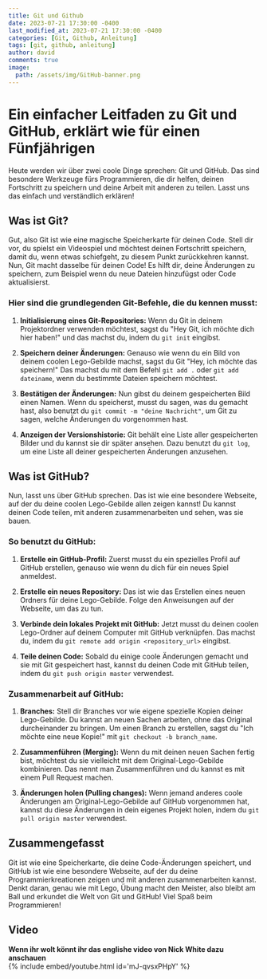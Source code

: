 ```yaml
---
title: Git und Github
date: 2023-07-21 17:30:00 -0400
last_modified_at: 2023-07-21 17:30:00 -0400
categories: [Git, Github, Anleitung]
tags: [git, github, anleitung]
author: david
comments: true
image:
  path: /assets/img/GitHub-banner.png
---
```

# Ein einfacher Leitfaden zu Git und GitHub, erklärt wie für einen Fünfjährigen
Heute werden wir über zwei coole Dinge sprechen: Git und GitHub. Das sind besondere Werkzeuge fürs Programmieren, die dir helfen, deinen Fortschritt zu speichern und deine Arbeit mit anderen zu teilen. Lasst uns das einfach und verständlich erklären!

## Was ist Git?
Gut, also Git ist wie eine magische Speicherkarte für deinen Code. Stell dir vor, du spielst ein Videospiel und möchtest deinen Fortschritt speichern, damit du, wenn etwas schiefgeht, zu diesem Punkt zurückkehren kannst. Nun, Git macht dasselbe für deinen Code! Es hilft dir, deine Änderungen zu speichern, zum Beispiel wenn du neue Dateien hinzufügst oder Code aktualisierst.

### Hier sind die grundlegenden Git-Befehle, die du kennen musst:
1. **Initialisierung eines Git-Repositories:** Wenn du Git in deinem Projektordner verwenden möchtest, sagst du "Hey Git, ich möchte dich hier haben!" und das machst du, indem du `git init` eingibst.

2. **Speichern deiner Änderungen:** Genauso wie wenn du ein Bild von deinem coolen Lego-Gebilde machst, sagst du Git "Hey, ich möchte das speichern!" Das machst du mit dem Befehl `git add .` oder `git add dateiname`, wenn du bestimmte Dateien speichern möchtest.

3. **Bestätigen der Änderungen:** Nun gibst du deinem gespeicherten Bild einen Namen. Wenn du speicherst, musst du sagen, was du gemacht hast, also benutzt du `git commit -m "deine Nachricht"`, um Git zu sagen, welche Änderungen du vorgenommen hast.

4. **Anzeigen der Versionshistorie:** Git behält eine Liste aller gespeicherten Bilder und du kannst sie dir später ansehen. Dazu benutzt du `git log`, um eine Liste all deiner gespeicherten Änderungen anzusehen.

## Was ist GitHub?
Nun, lasst uns über GitHub sprechen. Das ist wie eine besondere Webseite, auf der du deine coolen Lego-Gebilde allen zeigen kannst! Du kannst deinen Code teilen, mit anderen zusammenarbeiten und sehen, was sie bauen.

### So benutzt du GitHub:
1. **Erstelle ein GitHub-Profil:** Zuerst musst du ein spezielles Profil auf GitHub erstellen, genauso wie wenn du dich für ein neues Spiel anmeldest.

2. **Erstelle ein neues Repository:** Das ist wie das Erstellen eines neuen Ordners für deine Lego-Gebilde. Folge den Anweisungen auf der Webseite, um das zu tun.

3. **Verbinde dein lokales Projekt mit GitHub:** Jetzt musst du deinen coolen Lego-Ordner auf deinem Computer mit GitHub verknüpfen. Das machst du, indem du `git remote add origin <repository_url>` eingibst.

4. **Teile deinen Code:** Sobald du einige coole Änderungen gemacht und sie mit Git gespeichert hast, kannst du deinen Code mit GitHub teilen, indem du `git push origin master` verwendest.

### Zusammenarbeit auf GitHub:
1. **Branches:** Stell dir Branches vor wie eigene spezielle Kopien deiner Lego-Gebilde. Du kannst an neuen Sachen arbeiten, ohne das Original durcheinander zu bringen. Um einen Branch zu erstellen, sagst du "Ich möchte eine neue Kopie!" mit `git checkout -b branch_name`.

2. **Zusammenführen (Merging):** Wenn du mit deinen neuen Sachen fertig bist, möchtest du sie vielleicht mit dem Original-Lego-Gebilde kombinieren. Das nennt man Zusammenführen und du kannst es mit einem Pull Request machen.

3. **Änderungen holen (Pulling changes):** Wenn jemand anderes coole Änderungen am Original-Lego-Gebilde auf GitHub vorgenommen hat, kannst du diese Änderungen in dein eigenes Projekt holen, indem du `git pull origin master` verwendest.

## Zusammengefasst
Git ist wie eine Speicherkarte, die deine Code-Änderungen speichert, und GitHub ist wie eine besondere Webseite, auf der du deine Programmierkreationen zeigen und mit anderen zusammenarbeiten kannst. Denkt daran, genau wie mit Lego, Übung macht den Meister, also bleibt am Ball und erkundet die Welt von Git und GitHub! Viel Spaß beim Programmieren!

## Video
**Wenn ihr wolt könnt ihr das englishe video von Nick White dazu anschauen**<br>
{% include embed/youtube.html id='mJ-qvsxPHpY' %}